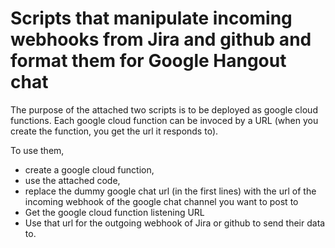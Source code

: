 # Scripts that manipulate incoming webhooks from Jira and github and format them for Google Hangout chat

The purpose of the attached two scripts is to be deployed as google cloud functions.
Each google cloud function can be invoced by a URL (when you create the function, you get the url it responds to).

To use them,
- create a google cloud function,
- use the attached code,
- replace the dummy google chat url (in the first lines) with the url of the incoming webhook of the google chat channel you want to post to
- Get the google cloud function listening URL
- Use that url for the outgoing webhook of Jira or github to send their data to.
